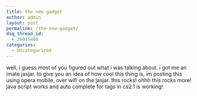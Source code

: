 ```yaml
---
title: the new gadget
author: admin
layout: post
permalink: /the-new-gadget/
dsq_thread_id:
  - 26015488
categories:
  - Uncategorized
---
```

well, i guess most of you figured out what i was talking about. i got me an imate jasjar. to give you an idea of how cool this thing is, im posting this using opera mobile, over wifi on the jasjar. this rocks! ohhh this rocks more! java script works and auto complete for tags in cs2.1 is working!